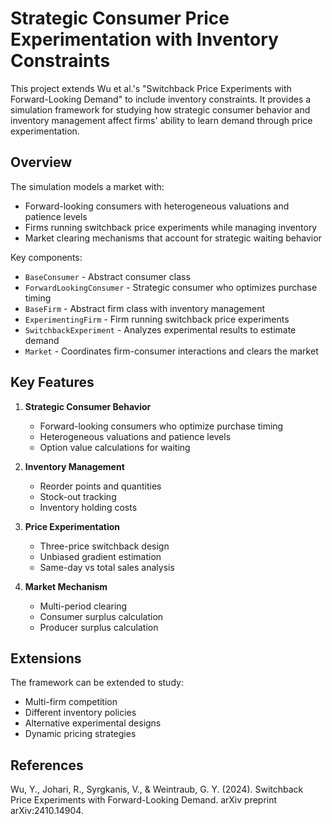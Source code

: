 # Strategic Consumer Price Experimentation with Inventory Constraints

This project extends Wu et al.'s "Switchback Price Experiments with Forward-Looking Demand" to include inventory constraints. It provides a simulation framework for studying how strategic consumer behavior and inventory management affect firms' ability to learn demand through price experimentation.

## Overview

The simulation models a market with:
- Forward-looking consumers with heterogeneous valuations and patience levels
- Firms running switchback price experiments while managing inventory
- Market clearing mechanisms that account for strategic waiting behavior

Key components:

- `BaseConsumer` - Abstract consumer class
- `ForwardLookingConsumer` - Strategic consumer who optimizes purchase timing
- `BaseFirm` - Abstract firm class with inventory management
- `ExperimentingFirm` - Firm running switchback price experiments
- `SwitchbackExperiment` - Analyzes experimental results to estimate demand
- `Market` - Coordinates firm-consumer interactions and clears the market


## Key Features

1. **Strategic Consumer Behavior**
   - Forward-looking consumers who optimize purchase timing
   - Heterogeneous valuations and patience levels
   - Option value calculations for waiting

2. **Inventory Management**
   - Reorder points and quantities
   - Stock-out tracking
   - Inventory holding costs

3. **Price Experimentation**
   - Three-price switchback design
   - Unbiased gradient estimation
   - Same-day vs total sales analysis

4. **Market Mechanism**
   - Multi-period clearing
   - Consumer surplus calculation
   - Producer surplus calculation

## Extensions

The framework can be extended to study:
- Multi-firm competition
- Different inventory policies
- Alternative experimental designs
- Dynamic pricing strategies

## References

Wu, Y., Johari, R., Syrgkanis, V., & Weintraub, G. Y. (2024). Switchback Price Experiments with Forward-Looking Demand. arXiv preprint arXiv:2410.14904.
